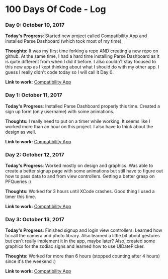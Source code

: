 # 100 Days Of Code - Log

### Day 0: October 10, 2017

**Today's Progress**: Started new project called Compatibility App and installed Parse Dashboard (which took most of my time). 

**Thoughts:** It was my first time forking a repo AND creating a new repo on github. At the same time, I had a hard time installing Parse Dashboard as it is quite different from when I did it before. I also couldn't stay focused to this new app as I kept thinking about what I should do with my other app. I guess I really didn't code today so I will call it Day 0.

**Link to work:** [Compatibility App](https://github.com/katbaguisi/CompatibilityApp)

### Day 1: October 11, 2017

**Today's Progress**: Installed Parse Dashboard properly this time. Created a sign up form (only username) with some animations.

**Thoughts:** I really need to put on a timer while working. It seems like I worked more than an hour on this project. I also have to think about the design as well. 

**Link to work:** [Compatibility App](https://github.com/katbaguisi/CompatibilityApp)

### Day 2: October 12, 2017

**Today's Progress**: Worked mostly on design and graphics. Was able to create a better signup page with some animations but still have to figure out how to pass data to and from view controllers. Getting a better grasp on PFQueries :)

**Thoughts:** Worked for 3 hours until XCode crashes. Good thing I used a timer this time. 

**Link to work:** [Compatibility App](https://github.com/katbaguisi/CompatibilityApp)

### Day 3: October 13, 2017

**Today's Progress**: Finished signup and login view controllers. Learned how to call the camera and photo library. Also learned a little bit about gestures but can't really implement it in the app, maybe later? Also, created some graphics for the zodiac signs and learned how to use UIDatePicker.

**Thoughts:** Worked for more than 6 hours (stopped counting after 4 hours) since it's the weekend :)

**Link to work:** [Compatibility App](https://github.com/katbaguisi/CompatibilityApp)
